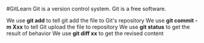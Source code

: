 #GitLearn
Git is a version control system.
Git is a free software.

We use **git add** to tell git add the file to Git's repository
We use **git commit -m Xxx** to tell Git upload the file to repository
We use **git status** to get the result of behavior
We use **git diff xx** to get the revised content
